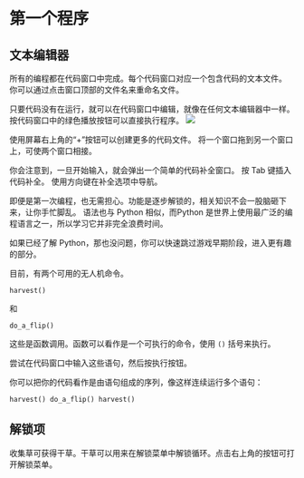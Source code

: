 # 第一个程序
## 文本编辑器
所有的编程都在代码窗口中完成。每个代码窗口对应一个包含代码的文本文件。
你可以通过点击窗口顶部的文件名来重命名文件。

只要代码没有在运行，就可以在代码窗口中编辑，就像在任何文本编辑器中一样。
按代码窗口中的绿色播放按钮可以直接执行程序。
![](PlayButton50)

使用屏幕右上角的“+”按钮可以创建更多的代码文件。
将一个窗口拖到另一个窗口上，可使两个窗口相接。

你会注意到，一旦开始输入，就会弹出一个简单的代码补全窗口。
按 Tab 键插入代码补全。
使用方向键在补全选项中导航。

即便是第一次编程，也无需担心。功能是逐步解锁的，相关知识不会一股脑砸下来，让你手忙脚乱。
语法也与 Python 相似，而Python 是世界上使用最广泛的编程语言之一，所以学习它并非完全浪费时间。

如果已经了解 Python，那也没问题，你可以快速跳过游戏早期阶段，进入更有趣的部分。

目前，有两个可用的无人机命令。

`harvest()`

和

`do_a_flip()`

这些是函数调用。函数可以看作是一个可执行的命令，使用 `()` 括号来执行。

尝试在代码窗口中输入这些语句，然后按执行按钮。

你可以把你的代码看作是由语句组成的序列，像这样连续运行多个语句：

`harvest()
do_a_flip()
harvest()`

## 解锁项
收集草可获得干草。干草可以用来在解锁菜单中解锁循环。点击右上角的按钮可打开解锁菜单。
